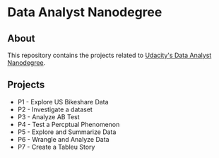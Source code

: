 # Data Analyst Nanodegree

## About
This repository contains the projects related to [Udacity's Data Analyst Nanodegree](https://www.udacity.com/course/data-analyst-nanodegree--nd002).

## Projects
* P1 - Explore US Bikeshare Data
* P2 - Investigate a dataset
* P3 - Analyze AB Test
* P4 - Test a Percptual Phenomenon
* P5 - Explore and Summarize Data
* P6 - Wrangle and Analyze Data
* P7 - Create a Tableu Story
